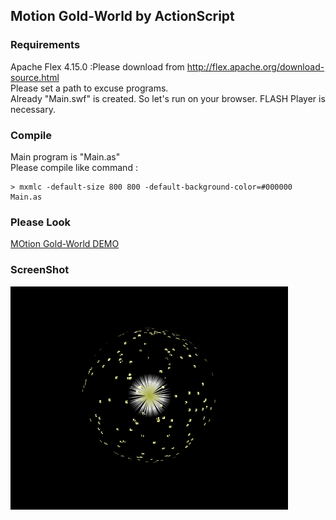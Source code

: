 ## Motion Gold-World by ActionScript
### Requirements
Apache Flex 4.15.0  :Please download from http://flex.apache.org/download-source.html  
Please set a path to excuse programs.  
Already "Main.swf" is created. So let's run on your browser. FLASH Player is necessary.

### Compile
Main program is "Main.as"  
Please compile like command :  

```
> mxmlc -default-size 800 800 -default-background-color=#000000 Main.as
```

### Please Look
[MOtion Gold-World DEMO](http://okaal.html.xdomain.jp/logs/generative-art/flash/world_light.html)

### ScreenShot 
![ScreenShot](https://github.com/jirotubuyaki/Gold-World/blob/master/screenshot.png)  


